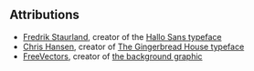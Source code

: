 ## Attributions

- [Fredrik Staurland](http://fredrikstaurland.com/), creator of the [Hallo Sans typeface](http://fredrikstaurland.com/wp-content/uploads/2013/12/Hallo-Sans.zip)
- [Chris Hansen](http://www.1001fonts.com/users/chrisx/), creator of [The Gingerbread House typeface](http://dl.1001fonts.com/the-gingerbread-house.zip)
- [FreeVectors](http://www.freevectors.me/100-beautiful-free-vector-patterns-for-web-and-graphic-designers.html), creator of [the background graphic](http://www.freevectors.me/wp-content/uploads/2013/01/Christmas-background-vector-pattern.jpg)
